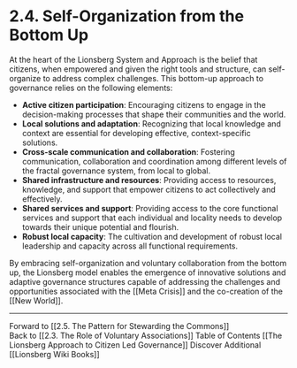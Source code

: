 # 2.4. Self-Organization from the Bottom Up

At the heart of the Lionsberg System and Approach is the belief that citizens, when empowered and given the right tools and structure, can self-organize to address complex challenges. This bottom-up approach to governance relies on the following elements:

-   **Active citizen participation**: Encouraging citizens to engage in the decision-making processes that shape their communities and the world.
-   **Local solutions and adaptation**: Recognizing that local knowledge and context are essential for developing effective, context-specific solutions.
-   **Cross-scale communication and collaboration**: Fostering communication, collaboration and coordination among different levels of the fractal governance system, from local to global.
-   **Shared infrastructure and resources**: Providing access to resources, knowledge, and support that empower citizens to act collectively and effectively. 
-   **Shared services and support**: Providing access to the core functional services and support that each individual and locality needs to develop towards their unique potential and flourish.  
-   **Robust local capacity**: The cultivation and development of robust local leadership and capacity across all functional requirements. 

By embracing self-organization and voluntary collaboration from the bottom up, the Lionsberg model enables the emergence of innovative solutions and adaptive governance structures capable of addressing the challenges and opportunities associated with the [[Meta Crisis]] and the co-creation of the [[New World]]. 

___

Forward to [[2.5. The Pattern for Stewarding the Commons]]  
Back to [[2.3. The Role of Voluntary Associations]] 
Table of Contents [[The Lionsberg Approach to Citizen Led Governance]]
Discover Additional [[Lionsberg Wiki Books]]  